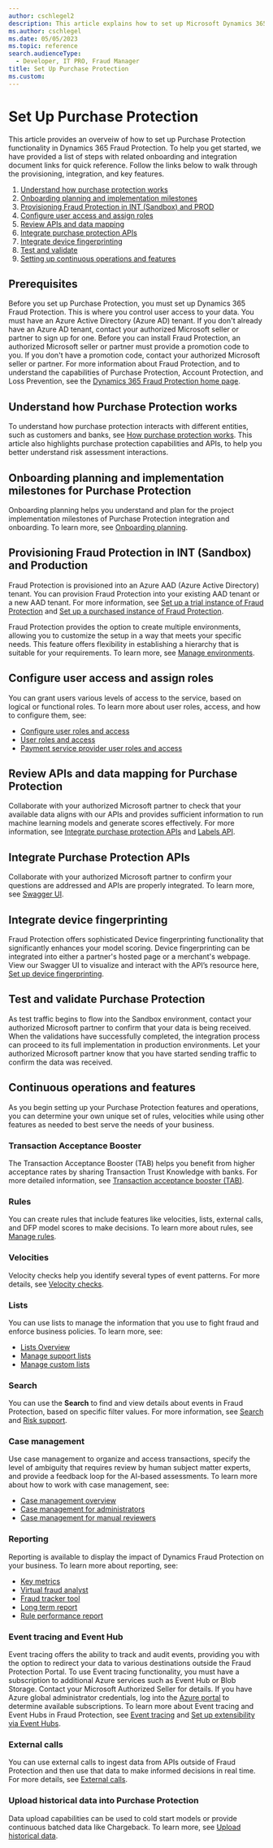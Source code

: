 ```yaml
---
author: cschlegel2
description: This article explains how to set up Microsoft Dynamics 365 Purchase Protection.  
ms.author: cschlegel
ms.date: 05/05/2023
ms.topic: reference
search.audienceType:
  - Developer, IT PRO, Fraud Manager
title: Set Up Purchase Protection 
ms.custom:
---
```



# Set Up Purchase Protection 
This article provides an overveiw of how to set up Purchase Protection functionality in Dynamics 365 Fraud Protection. To help you get started, we have provided a list of steps with related onboarding and integration document links for quick reference. Follow the links below to walk through the provisioning, integration, and key features.  

1. [Understand how purchase protection works](#understand) 
2. [Onboarding planning and implementation milestones](#onboard)
3. [Provisioning Fraud Protection in INT (Sandbox) and PROD](#provision)
4. [Configure user access and assign roles](#configure)
5. [Review APIs and data mapping](#review)
6. [Integrate purchase protection APIs](#purchase)  
7. [Integrate device fingerprinting](#device)
8. [Test and validate](#test)
9. [Setting up continuous operations and features](#continuous)

## Prerequisites 

Before you set up Purchase Protection, you must set up Dynamics 365 Fraud Protection. This is where you control user access to your data. You must have an Azure Active Directory (Azure AD) tenant. If you don't already have an Azure AD tenant, contact your authorized Microsoft seller or partner to sign up for one. 
Before you can install Fraud Protection, an authorized Microsoft seller or partner must provide a promotion code to you. If you don't have a promotion code, contact your authorized Microsoft seller or partner. For more information about Fraud Protection, and to understand the capabilities of Purchase Protection, Account Protection, and Loss Prevention, see the [Dynamics 365 Fraud Protection home page](index.md).

## <a name="understand"></a>  Understand how Purchase Protection works

To understand how purchase protection interacts with different entities, such as customers and banks, see [How purchase protection works](how-pp-works.md). This article also highlights purchase protection capabilities and APIs, to help you better understand risk assessment interactions. 

## <a name="onboard"></a> Onboarding planning and implementation milestones for Purchase Protection  

Onboarding planning helps you understand and plan for the project implementation milestones of Purchase Protection integration and onboarding. To learn more, see [Onboarding planning](pp-onboarding-planning-guide.md).

## <a name="provision"></a>  Provisioning Fraud Protection in INT (Sandbox) and Production 

Fraud Protection is provisioned into an Azure AAD (Azure Active Directory) tenant. You can provision Fraud Protection into your existing AAD tenant or a new AAD tenant. For more information, see [Set up a trial instance of Fraud Protection](promocode-set-up-dfp-trial-version.md)
and [Set up a purchased instance of Fraud Protection](promocode-set-up-dfp-purchased-version.md).

Fraud Protection provides the option to create multiple environments, allowing you to customize the setup in a way that meets your specific needs. This feature offers flexibility in establishing a hierarchy that is suitable for your requirements. To learn more, see [Manage environments](manage-psp-environments.md).

## <a name="configure"></a> Configure user access and assign roles  
 
You can grant users various levels of access to the service, based on logical or functional roles. To learn more about user roles, access, and how to configure them, see: 
 - [Configure user roles and access](configure-user-access.md)
 - [User roles and access](user-roles-access.md)
 - [Payment service provider user roles and access](psp-user-roles.md)
 
## <a name="review"></a>  Review APIs and data mapping for Purchase Protection 

Collaborate with your authorized Microsoft partner to check that your available data aligns with our APIs and provides sufficient information to run machine learning models and generate scores effectively. For more information, see [Integrate purchase protection APIs](integrate-real-time-api.md) and [Labels API](labels-api.md).

## <a name="purchase"></a>  Integrate Purchase Protection APIs 

Collaborate with your authorized Microsoft partner to confirm your questions are addressed and APIs are properly integrated. To learn more, see [Swagger UI](swagger.md).

## <a name="device"></a>  Integrate device fingerprinting  

Fraud Protection offers sophisticated Device fingerprinting functionality that significantly enhances your model scoring. Device fingerprinting can be integrated into either a partner's hosted page or a merchant's webpage. View our Swagger UI to visualize and interact with the API’s resource here, [Set up device fingerprinting](device-fingerprinting.md).

## <a name="test"></a>  Test and validate Purchase Protection  

As test traffic begins to flow into the Sandbox environment, contact your authorized Microsoft partner to confirm that your data is being received. When the validations have successfully completed, the integration process can proceed to its full implementation in production environments. Let your authorized Microsoft partner know that you have started sending traffic to confirm the data was received. 

## <a name="continuous"></a>  Continuous operations and features 

As you begin setting up your Purchase Protection features and operations, you can determine your own unique set of rules, velocities while using other features as needed to best serve the needs of your business.  

### Transaction Acceptance Booster

The Transaction Acceptance Booster (TAB) helps you benefit from higher acceptance rates by sharing Transaction Trust Knowledge with banks. For more detailed information, see [Transaction acceptance booster (TAB)](transaction-acceptance-booster.md).

### Rules 

You can create rules that include features like velocities, lists, external calls, and DFP model scores to make decisions. To learn more about rules, see [Manage rules](rules.md).

### Velocities 

Velocity checks help you identify several types of event patterns. For more details, see [Velocity checks](velocities.md).

### Lists 

You can use lists to manage the information that you use to fight fraud and enforce business policies. To learn more, see:
- [Lists Overview](lists-overview.md)
- [Manage support lists](manage-support-lists.md)
- [Manage custom lists](lists.md)

### Search 

You can use the **Search** to find and view details about events in Fraud Protection, based on specific filter values. For more information, see [Search](search.md) and [Risk support](risk-support.md).

### Case management 

Use case management to organize and access transactions, specify the level of ambiguity that requires review by human subject matter experts, and provide a feedback loop for the AI-based assessments. To learn more about how to work with case management, see: 
- [Case management overview](case-management-overview.md)
- [Case management for administrators](case-management-administrator.md)
- [Case management for manual reviewers](case-management-manual-review.md)

### Reporting 

Reporting is available to display the impact of Dynamics Fraud Protection on your business. To learn more about reporting, see:
- [Key metrics](scorecard.md)
- [Virtual fraud analyst](virtual-fraud-analyst.md)
- [Fraud tracker tool](fraud-tracker.md)
- [Long term report](long-term-report.md)
- [Rule performance report](rule-performance-report.md)

### Event tracing and Event Hub

Event tracing offers the ability to track and audit events, providing you with the option to redirect your data to various destinations outside the Fraud Protection Portal. To use Event tracing functionality, you must have a subscription to additional Azure services such as Event Hub or Blob Storage. Contact your Microsoft Authorized Seller for details. If you have Azure global administrator credentials, log into the [Azure portal](https://ms.portal.azure.com) to determine available subscriptions. To learn more about Event tracing and Event Hubs in Fraud Protection, see [Event tracing](event-tracing.md) and [Set up extensibility via Event Hubs](extensibility-via-event-hubs-overview.md).

### External calls 

You can use external calls to ingest data from APIs outside of Fraud Protection and then use that data to make informed decisions in real time. For more details, see [External calls](external-calls.md).

### Upload historical data into Purchase Protection 

Data upload capabilities can be used to cold start models or provide continuous batched data like Chargeback. To learn more, see [Upload historical data](data-upload.md).
